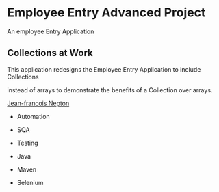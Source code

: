 # Employee Entry Advanced Project
An employee Entry Application

## Collections at Work
This application redesigns the Employee Entry Application to include Collections

instead of arrays to demonstrate the benefits of a Collection over arrays.

[Jean-francois Nepton](http://sqasolution.com)

* Automation
* SQA
* Testing

* Java
* Maven
* Selenium